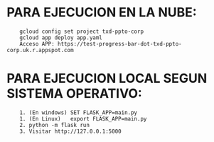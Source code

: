 # PARA EJECUCION EN LA NUBE:
		gcloud config set project txd-ppto-corp
		gcloud app deploy app.yaml
		Acceso APP: https://test-progress-bar-dot-txd-ppto-corp.uk.r.appspot.com

# PARA EJECUCION LOCAL SEGUN SISTEMA OPERATIVO:
		1. (En windows) SET FLASK_APP=main.py
		1. (En Linux)   export FLASK_APP=main.py
		2. python -m flask run
		3. Visitar http://127.0.0.1:5000